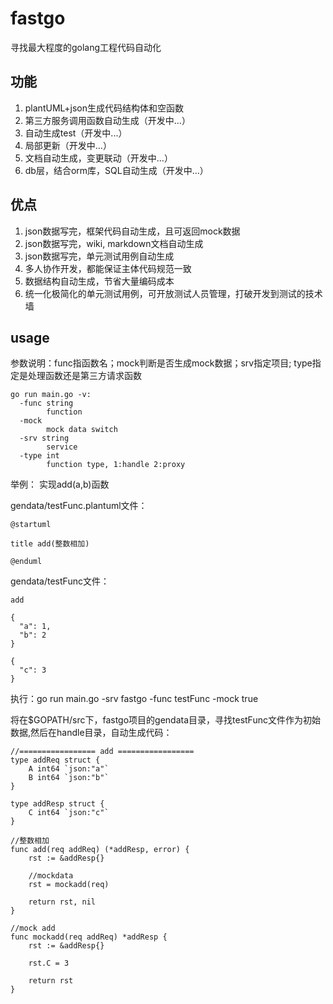 # fastgo
寻找最大程度的golang工程代码自动化

## 功能
1. plantUML+json生成代码结构体和空函数
2. 第三方服务调用函数自动生成（开发中...）
3. 自动生成test（开发中...）
4. 局部更新（开发中...）
5. 文档自动生成，变更联动（开发中...）
6. db层，结合orm库，SQL自动生成（开发中...）

## 优点
1. json数据写完，框架代码自动生成，且可返回mock数据
2. json数据写完，wiki, markdown文档自动生成
2. json数据写完，单元测试用例自动生成
3. 多人协作开发，都能保证主体代码规范一致
4. 数据结构自动生成，节省大量编码成本
5. 统一化极简化的单元测试用例，可开放测试人员管理，打破开发到测试的技术墙

## usage

参数说明：func指函数名；mock判断是否生成mock数据；srv指定项目; type指定是处理函数还是第三方请求函数
```
go run main.go -v:
  -func string
        function
  -mock
        mock data switch
  -srv string
        service
  -type int
        function type, 1:handle 2:proxy
```

举例： 实现add(a,b)函数

gendata/testFunc.plantuml文件：
```
@startuml

title add(整数相加)

@enduml
```

gendata/testFunc文件：
```
add

{
  "a": 1,
  "b": 2
}

{
  "c": 3
}
```
执行：go run main.go -srv fastgo -func testFunc -mock true

将在$GOPATH/src下，fastgo项目的gendata目录，寻找testFunc文件作为初始数据,然后在handle目录，自动生成代码：
```
//================= add =================
type addReq struct {
	A int64 `json:"a"`
	B int64 `json:"b"`
}

type addResp struct {
	C int64 `json:"c"`
}

//整数相加
func add(req addReq) (*addResp, error) {
	rst := &addResp{}

	//mockdata
	rst = mockadd(req)

	return rst, nil
}

//mock add
func mockadd(req addReq) *addResp {
	rst := &addResp{}

	rst.C = 3

	return rst
}

```
